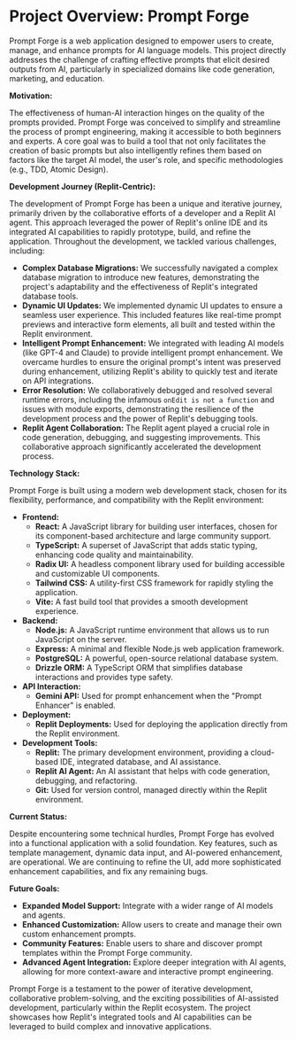 # Project Overview: Prompt Forge

Prompt Forge is a web application designed to empower users to create, manage, and enhance prompts for AI language models. This project directly addresses the challenge of crafting effective prompts that elicit desired outputs from AI, particularly in specialized domains like code generation, marketing, and education.

**Motivation:**

The effectiveness of human-AI interaction hinges on the quality of the prompts provided. Prompt Forge was conceived to simplify and streamline the process of prompt engineering, making it accessible to both beginners and experts. A core goal was to build a tool that not only facilitates the creation of basic prompts but also intelligently refines them based on factors like the target AI model, the user's role, and specific methodologies (e.g., TDD, Atomic Design).

**Development Journey (Replit-Centric):**

The development of Prompt Forge has been a unique and iterative journey, primarily driven by the collaborative efforts of a developer and a Replit AI agent. This approach leveraged the power of Replit's online IDE and its integrated AI capabilities to rapidly prototype, build, and refine the application. Throughout the development, we tackled various challenges, including:

* **Complex Database Migrations:** We successfully navigated a complex database migration to introduce new features, demonstrating the project's adaptability and the effectiveness of Replit's integrated database tools.
* **Dynamic UI Updates:** We implemented dynamic UI updates to ensure a seamless user experience. This included features like real-time prompt previews and interactive form elements, all built and tested within the Replit environment.
* **Intelligent Prompt Enhancement:** We integrated with leading AI models (like GPT-4 and Claude) to provide intelligent prompt enhancement. We overcame hurdles to ensure the original prompt's intent was preserved during enhancement, utilizing Replit's ability to quickly test and iterate on API integrations.
* **Error Resolution:** We collaboratively debugged and resolved several runtime errors, including the infamous `onEdit is not a function` and issues with module exports, demonstrating the resilience of the development process and the power of Replit's debugging tools.
* **Replit Agent Collaboration:** The Replit agent played a crucial role in code generation, debugging, and suggesting improvements. This collaborative approach significantly accelerated the development process.

**Technology Stack:**

Prompt Forge is built using a modern web development stack, chosen for its flexibility, performance, and compatibility with the Replit environment:

* **Frontend:**
  * **React:**  A JavaScript library for building user interfaces, chosen for its component-based architecture and large community support.
  * **TypeScript:** A superset of JavaScript that adds static typing, enhancing code quality and maintainability.
  * **Radix UI:** A headless component library used for building accessible and customizable UI components.
  * **Tailwind CSS:** A utility-first CSS framework for rapidly styling the application.
  * **Vite:** A fast build tool that provides a smooth development experience.
* **Backend:**
  * **Node.js:** A JavaScript runtime environment that allows us to run JavaScript on the server.
  * **Express:** A minimal and flexible Node.js web application framework.
  * **PostgreSQL:** A powerful, open-source relational database system.
  * **Drizzle ORM:** A TypeScript ORM that simplifies database interactions and provides type safety.
* **API Interaction:**
  * **Gemini API:** Used for prompt enhancement when the "Prompt Enhancer" is enabled.
* **Deployment:**
  * **Replit Deployments:** Used for deploying the application directly from the Replit environment.
* **Development Tools:**
  * **Replit:** The primary development environment, providing a cloud-based IDE, integrated database, and AI assistance.
  * **Replit AI Agent:** An AI assistant that helps with code generation, debugging, and refactoring.
  * **Git:** Used for version control, managed directly within the Replit environment.

**Current Status:**

Despite encountering some technical hurdles, Prompt Forge has evolved into a functional application with a solid foundation. Key features, such as template management, dynamic data input, and AI-powered enhancement, are operational. We are continuing to refine the UI, add more sophisticated enhancement capabilities, and fix any remaining bugs.

**Future Goals:**

* **Expanded Model Support:** Integrate with a wider range of AI models and agents.
* **Enhanced Customization:** Allow users to create and manage their own custom enhancement prompts.
* **Community Features:** Enable users to share and discover prompt templates within the Prompt Forge community.
* **Advanced Agent Integration:** Explore deeper integration with AI agents, allowing for more context-aware and interactive prompt engineering.

Prompt Forge is a testament to the power of iterative development, collaborative problem-solving, and the exciting possibilities of AI-assisted development, particularly within the Replit ecosystem. The project showcases how Replit's integrated tools and AI capabilities can be leveraged to build complex and innovative applications.
